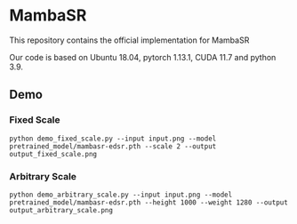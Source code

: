 # MambaSR
This repository contains the official implementation for MambaSR

Our code is based on Ubuntu 18.04, pytorch 1.13.1, CUDA 11.7 and python 3.9.

## Demo
### Fixed Scale
`python demo_fixed_scale.py --input input.png --model pretrained_model/mambasr-edsr.pth --scale 2 --output output_fixed_scale.png`

### Arbitrary Scale
`python demo_arbitrary_scale.py --input input.png --model pretrained_model/mambasr-edsr.pth --height 1000 --weight 1280 --output output_arbitrary_scale.png`
